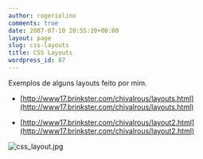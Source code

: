 ```yaml
---
author: rogeriolino
comments: true
date: 2007-07-10 20:55:20+00:00
layout: page
slug: css-layouts
title: CSS Layouts
wordpress_id: 87
---
```


Exemplos de alguns layouts feito por mim.



	
  * [http://www17.brinkster.com/chivalrous/layouts.html](http://www17.brinkster.com/chivalrous/layouts.html)

	
  * [http://www17.brinkster.com/chivalrous/layout2.html](http://www17.brinkster.com/chivalrous/layout2.html)




![css_layout.jpg](http://rogeriolino.files.wordpress.com/2007/07/css_layout.jpg)




